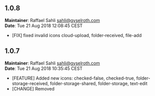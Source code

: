 ## 1.0.8
**Maintainer**: Raffael Sahli <sahli@gyselroth.com>\
**Date**: Tue 21 Aug 2018 12:08:45 CEST

* [FIX] fixed invalid icons cloud-upload, folder-received, file-add


## 1.0.7
**Maintainer**: Raffael Sahli <sahli@gyselroth.com>\
**Date**: Tue 21 Aug 2018 10:35:45 CEST

* [FEATURE] Added new icons: checked-false, checked-true, folder-storage-received, folder-storage-shared, folder-storage, text-edit
* [CHANGE] Removed <title> attribute from all icons


## 1.0.6
**Maintainer**: Raffael Sahli <sahli@gyselroth.com>\
**Date**: Fri 08 Jun 2018 17:06:45 CEST

* [FEATURE] Added new icons: save, adjust, app-download, file-drag
* [CHANGE] changed icons: filter, cog


## 1.0.5
**Maintainer**: Raffael Sahli <sahli@gyselroth.com>\
**Date**: Tue 26 Sep 2017 11:26:20 CEST

* [FEATURE] Added css mask colors


## 1.0.4
**Maintainer**: Raffael Sahli <sahli@gyselroth.com>\
**Date**: Wed 20 Sep 2017 10:49:32 CEST

* [FIX] Fixed license (MIT)
